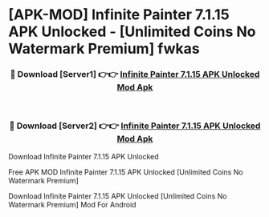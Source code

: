 # [APK-MOD] Infinite Painter 7.1.15 APK Unlocked - [Unlimited Coins No Watermark Premium] fwkas



<div align="center">
<h3>🔴 Download [Server1] 👉👉 <a href="https://momento.my/?title=Infinite_Painter_7.1.15_APK_Unlocked">Infinite Painter 7.1.15 APK Unlocked Mod Apk</a></h3><br>

<h3>🔴 Download [Server2] 👉👉 <a href="https://momento.my/?title=Infinite_Painter_7.1.15_APK_Unlocked">Infinite Painter 7.1.15 APK Unlocked Mod Apk</a></h3>
</div>



Download Infinite Painter 7.1.15 APK Unlocked 

Free APK MOD Infinite Painter 7.1.15 APK Unlocked [Unlimited Coins No Watermark Premium]

Download Infinite Painter 7.1.15 APK Unlocked [Unlimited Coins No Watermark Premium] Mod For Android
